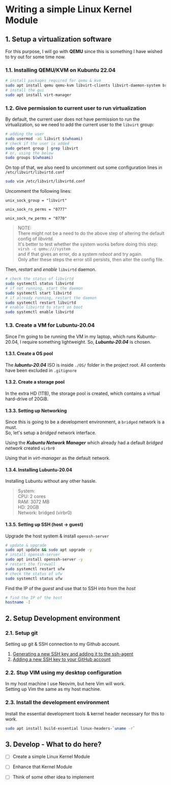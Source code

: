 # Writing a simple Linux Kernel Module

## 1. Setup a virtualization software
For this purpose, I will go with **QEMU** since this is something I have wished to try out for some time now.

### 1.1. Installing QEMU/KVM on Kubuntu 22.04
```bash
# install packages required for qemu & kvm
sudo apt install qemu qemu-kvm libvirt-clients libvirt-daemon-system bridge-utils virtinst libvirt-daemon
# install the gui
sudo apt install virt-manager
```

### 1.2. Give permission to current user to run virtualization
By default, the current user does not have permission to run the virtualization, so we need to add the current user to the `libvirt` group:

```bash
# adding the user
sudo usermod -aG libvirt $(whoami)
# check if the user is added
sudo getent group | grep libvirt
# or, using the below
sudo groups $(whoami)
```
On top of that, we also need to uncomment out some configuration lines in `/etc/libvirt/libvirtd.conf`

```bash
sudo vim /etc/libvirt/libvirtd.conf
```
Uncomment the following lines:

```vim
unix_sock_group = "libvirt"

unix_sock_ro_perms = "0777"

unix_sock_rw_perms = "0770"
```

> NOTE: <br>There might not be a need to do the above step of altering the default config of _libvirtd._ <br>It's better to test whether the system works before doing this step:<br> `virsh -c qemu:///system` <br>and if that gives an error, do a system _reboot_ and try again. <br>Only after these steps the error still persists, then alter the config file.

Then, _restart_ and _enable_ `libvirtd` daemon.

```bash
# check the status of libvirtd
sudo systemctl status libvirtd
# if not running, start the daemon
sudo systemctl start libvirtd
# if already running, restart the daemon
sudo systemctl restart libvirtd
# enable libvirtd to start on boot
sudo systemctl enable libvirtd
```

### 1.3. Create a VM for Lubuntu-20.04
Since I'm going to be running the VM in my laptop, which runs Kubuntu-20.04, I require something lightweight. So, **_Lubuntu-20.04_** is chosen.

#### 1.3.1. Create a OS pool
The **_lubuntu-20.04_** ISO is inside `./OS/` folder in the project root. All contents have been excluded in `.gitignore`

#### 1.3.2. Create a storage pool
In the extra HD (1TB), the storage pool is created, which contains a virtual hard-drive of 20GiB.

#### 1.3.3. Setting up Networking
Since this is going to be a development environment, a `bridged` network is a must. <br>
So, let's setup a _bridged_ network interface.

Using the **_Kubuntu Network Manager_** which already had a default _bridged network_ created `virbr0`

Using that in _virt-manager_ as the default network.

#### 1.3.4. Installing Lubuntu-20.04
Installing Lubuntu without any other hassle. <br>
> System: <br>CPU: 2 cores <br>RAM: 3072 MB <br>HD: 20GB <br>Network: bridged (virbr0)

#### 1.3.5. Setting up SSH (host -> guest)
Upgrade the host system & install `openssh-server`

```bash
# update & upgrade
sudo apt update && sudo apt upgrade -y
# install openssh-server
sudo apt install openssh-server -y
# restart the firewall
sudo systemctl restart ufw
# check the status of ufw
sudo systemctl status ufw
```

Find the IP of the _guest_ and use that to SSH into from the _host_

```bash
# find the IP of the host
hostname -I
```

## 2. Setup Development environment

### 2.1. Setup git
Setting up git & SSH connection to my Github account. <br>
1. [Generating a new SSH key and adding it to the ssh-agent](https://docs.github.com/en/authentication/connecting-to-github-with-ssh/generating-a-new-ssh-key-and-adding-it-to-the-ssh-agent) <br>
2. [Adding a new SSH key to your GitHub account](https://docs.github.com/en/authentication/connecting-to-github-with-ssh/adding-a-new-ssh-key-to-your-github-account)

### 2.2. Stup VIM using my desktop configuration
In my host machine I use Neovim, but here Vim will work. <br>
Setting up Vim the same as my host machine.

### 2.3. Install the development environment
Install the essential development tools & kernel header necessary for this to work.

```bash
sudo apt install build-essential linux-headers-`uname -r`
```

## 3. Develop - What to do here?
- [ ] Create a simple Linux Kernel Module
- [ ] Enhance that Kernel Module
- [ ] Think of some other idea to implement



